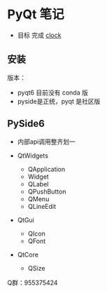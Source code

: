 # PyQt 笔记

- 目标 完成 [clock](https://github.com/ivaquero/floating-clock)




## 安装

版本：

- pyqt6 目前没有 conda 版
- pyside是正统，pyqt 是社区版

## PySide6
- 内部api调用整齐划一

- QtWidgets 
  - QApplication
  - Widget
  - QLabel
  - QPushButton
  - QMenu
  - QLineEdit

- QtGui
  - QIcon 
  - QFont

- QtCore
  - QSize

Q群：955375424

